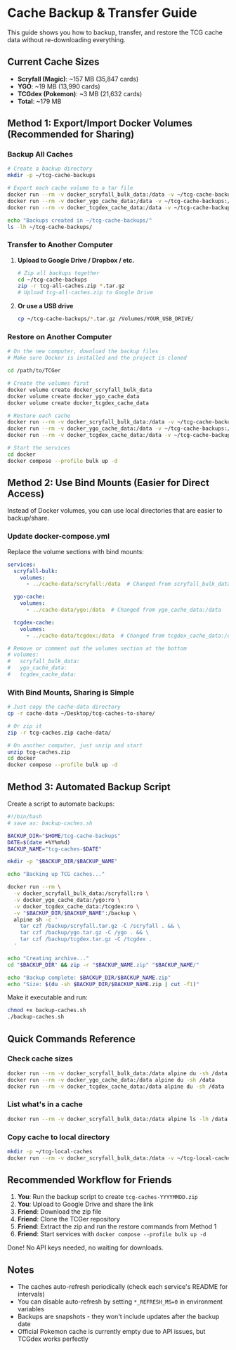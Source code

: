 # Cache Backup & Transfer Guide

This guide shows you how to backup, transfer, and restore the TCG cache data without re-downloading everything.

## Current Cache Sizes

- **Scryfall (Magic)**: ~157 MB (35,847 cards)
- **YGO**: ~19 MB (13,990 cards)
- **TCGdex (Pokemon)**: ~3 MB (21,632 cards)
- **Total**: ~179 MB

## Method 1: Export/Import Docker Volumes (Recommended for Sharing)

### Backup All Caches

```bash
# Create a backup directory
mkdir -p ~/tcg-cache-backups

# Export each cache volume to a tar file
docker run --rm -v docker_scryfall_bulk_data:/data -v ~/tcg-cache-backups:/backup alpine tar czf /backup/scryfall-cache.tar.gz -C /data .
docker run --rm -v docker_ygo_cache_data:/data -v ~/tcg-cache-backups:/backup alpine tar czf /backup/ygo-cache.tar.gz -C /data .
docker run --rm -v docker_tcgdex_cache_data:/data -v ~/tcg-cache-backups:/backup alpine tar czf /backup/tcgdex-cache.tar.gz -C /data .

echo "Backups created in ~/tcg-cache-backups/"
ls -lh ~/tcg-cache-backups/
```

### Transfer to Another Computer

1. **Upload to Google Drive / Dropbox / etc.**
   ```bash
   # Zip all backups together
   cd ~/tcg-cache-backups
   zip -r tcg-all-caches.zip *.tar.gz
   # Upload tcg-all-caches.zip to Google Drive
   ```

2. **Or use a USB drive**
   ```bash
   cp ~/tcg-cache-backups/*.tar.gz /Volumes/YOUR_USB_DRIVE/
   ```

### Restore on Another Computer

```bash
# On the new computer, download the backup files
# Make sure Docker is installed and the project is cloned

cd /path/to/TCGer

# Create the volumes first
docker volume create docker_scryfall_bulk_data
docker volume create docker_ygo_cache_data
docker volume create docker_tcgdex_cache_data

# Restore each cache
docker run --rm -v docker_scryfall_bulk_data:/data -v ~/tcg-cache-backups:/backup alpine tar xzf /backup/scryfall-cache.tar.gz -C /data
docker run --rm -v docker_ygo_cache_data:/data -v ~/tcg-cache-backups:/backup alpine tar xzf /backup/ygo-cache.tar.gz -C /data
docker run --rm -v docker_tcgdex_cache_data:/data -v ~/tcg-cache-backups:/backup alpine tar xzf /backup/tcgdex-cache.tar.gz -C /data

# Start the services
cd docker
docker compose --profile bulk up -d
```

## Method 2: Use Bind Mounts (Easier for Direct Access)

Instead of Docker volumes, you can use local directories that are easier to backup/share.

### Update docker-compose.yml

Replace the volume sections with bind mounts:

```yaml
services:
  scryfall-bulk:
    volumes:
      - ../cache-data/scryfall:/data  # Changed from scryfall_bulk_data:/data

  ygo-cache:
    volumes:
      - ../cache-data/ygo:/data  # Changed from ygo_cache_data:/data

  tcgdex-cache:
    volumes:
      - ../cache-data/tcgdex:/data  # Changed from tcgdex_cache_data:/data

# Remove or comment out the volumes section at the bottom
# volumes:
#   scryfall_bulk_data:
#   ygo_cache_data:
#   tcgdex_cache_data:
```

### With Bind Mounts, Sharing is Simple

```bash
# Just copy the cache-data directory
cp -r cache-data ~/Desktop/tcg-caches-to-share/

# Or zip it
zip -r tcg-caches.zip cache-data/

# On another computer, just unzip and start
unzip tcg-caches.zip
cd docker
docker compose --profile bulk up -d
```

## Method 3: Automated Backup Script

Create a script to automate backups:

```bash
#!/bin/bash
# save as: backup-caches.sh

BACKUP_DIR="$HOME/tcg-cache-backups"
DATE=$(date +%Y%m%d)
BACKUP_NAME="tcg-caches-$DATE"

mkdir -p "$BACKUP_DIR/$BACKUP_NAME"

echo "Backing up TCG caches..."

docker run --rm \
  -v docker_scryfall_bulk_data:/scryfall:ro \
  -v docker_ygo_cache_data:/ygo:ro \
  -v docker_tcgdex_cache_data:/tcgdex:ro \
  -v "$BACKUP_DIR/$BACKUP_NAME":/backup \
  alpine sh -c '
    tar czf /backup/scryfall.tar.gz -C /scryfall . && \
    tar czf /backup/ygo.tar.gz -C /ygo . && \
    tar czf /backup/tcgdex.tar.gz -C /tcgdex .
  '

echo "Creating archive..."
cd "$BACKUP_DIR" && zip -r "$BACKUP_NAME.zip" "$BACKUP_NAME/"

echo "Backup complete: $BACKUP_DIR/$BACKUP_NAME.zip"
echo "Size: $(du -sh $BACKUP_DIR/$BACKUP_NAME.zip | cut -f1)"
```

Make it executable and run:
```bash
chmod +x backup-caches.sh
./backup-caches.sh
```

## Quick Commands Reference

### Check cache sizes
```bash
docker run --rm -v docker_scryfall_bulk_data:/data alpine du -sh /data
docker run --rm -v docker_ygo_cache_data:/data alpine du -sh /data
docker run --rm -v docker_tcgdex_cache_data:/data alpine du -sh /data
```

### List what's in a cache
```bash
docker run --rm -v docker_scryfall_bulk_data:/data alpine ls -lh /data
```

### Copy cache to local directory
```bash
mkdir -p ~/tcg-local-caches
docker run --rm -v docker_scryfall_bulk_data:/data -v ~/tcg-local-caches:/backup alpine cp -r /data/. /backup/scryfall/
```

## Recommended Workflow for Friends

1. **You**: Run the backup script to create `tcg-caches-YYYYMMDD.zip`
2. **You**: Upload to Google Drive and share the link
3. **Friend**: Download the zip file
4. **Friend**: Clone the TCGer repository
5. **Friend**: Extract the zip and run the restore commands from Method 1
6. **Friend**: Start services with `docker compose --profile bulk up -d`

Done! No API keys needed, no waiting for downloads.

## Notes

- The caches auto-refresh periodically (check each service's README for intervals)
- You can disable auto-refresh by setting `*_REFRESH_MS=0` in environment variables
- Backups are snapshots - they won't include updates after the backup date
- Official Pokemon cache is currently empty due to API issues, but TCGdex works perfectly
